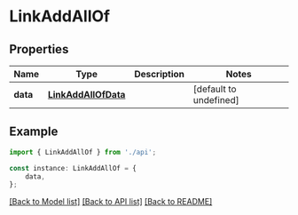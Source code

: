 # LinkAddAllOf


## Properties

Name | Type | Description | Notes
------------ | ------------- | ------------- | -------------
**data** | [**LinkAddAllOfData**](LinkAddAllOfData.md) |  | [default to undefined]

## Example

```typescript
import { LinkAddAllOf } from './api';

const instance: LinkAddAllOf = {
    data,
};
```

[[Back to Model list]](../README.md#documentation-for-models) [[Back to API list]](../README.md#documentation-for-api-endpoints) [[Back to README]](../README.md)
